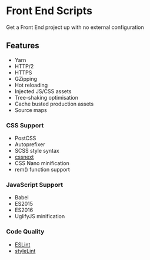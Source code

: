 # Front End Scripts
Get a Front End project up with no external configuration

## Features
- Yarn
- HTTP/2
- HTTPS
- GZipping
- Hot reloading
- Injected JS/CSS assets
- Tree-shaking optimisation
- Cache busted production assets
- Source maps


### CSS Support
- PostCSS
- Autoprefixer
- SCSS style syntax
- [cssnext](http://cssnext.io/)
- CSS Nano minification
- rem() function support


### JavaScript Support
- Babel
- ES2015
- ES2016
- UglifyJS minification


### Code Quality
- [ESLint](http://eslint.org/)
- [styleLint](http://stylelint.io/)
